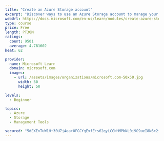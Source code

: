 ```yaml
---
title: "Create an Azure Storage account"
excerpt: "Discover ways to use an Azure Storage account to manage your data for billing, access, and storage location of your blobs, files, queues, and tables."
webUrl: https://docs.microsoft.com/en-us/learn/modules/create-azure-storage-account/
type: course
price: Free
length: PT30M
ratings:
  count: 9501
  average: 4.781602
heat: 62

provider:
  name: Microsoft Learn
  domain: microsoft.com
  images:
    - url: /assets/images/organizations/microsoft.com-50x50.jpg
      width: 50
      height: 50

levels:
  - Beginner

topics:
  - Azure
  - Storage
  - Management Tools

secured: "5dEXEvTuW1H+30U7j4ea+8FGCYgExfE+s62qyLCGNHMPbNL0j9O9ueI8N6c2j3sLlEFJ9ZC1IOXmt8guIVkO1WYS/3A4UGS4Mvuy7WgQudyVIOQV0yc/+dO/rTS8DDlbBj18KpVpZpfejP0ROuRBmHKIe6zhT0EJAc8XsbGq503EjB/ytjKKLO+fy7ut6idoUhDczGWoTC59mHyt7jHONxohuC0EltHiSHPEClW/gEDXm9pBws4pfO5oRUkdRfMso/d+NXAuo0XEE0td0MYec9ksCODz/FZV7ySKTWSDrYHjMGhL7xgkCH8sA0OK+c2KTcoCvJqQXOfmdWP1VbQavP93BVHEjdiQmZlX/EkyXCKsWBwqUAdjfwxpfXW1guKCKPdQQF+ANRugeUwMlpUc4fgpThEBKjOMTBq8gSJr4EA=;NCr3q7KnteJ2rDtOf8njCg=="
---
```


